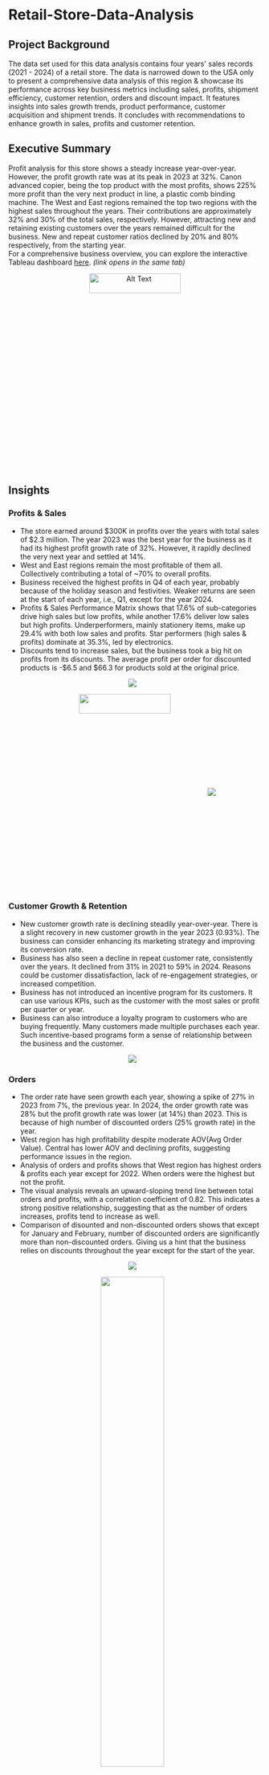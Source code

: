 # Retail-Store-Data-Analysis
## Project Background
The data set used for this data analysis contains four years' sales records (2021 - 2024) of a retail store. The data is narrowed down to the USA only to present a comprehensive data analysis of this region & showcase its performance across key business metrics including sales, profits, shipment efficiency, customer retention, orders and discount impact. It features insights into sales growth trends, product performance, customer acquisition and shipment trends. It concludes with recommendations to enhance growth in sales, profits and customer retention.
## Executive Summary
Profit analysis for this store shows a steady increase year-over-year. However, the profit growth rate was at its peak in 2023 at 32%. Canon advanced copier, being the top product with the most profits, shows 225% more profit than the very next product in line, a plastic comb binding machine. The West and East regions remained the top two regions with the highest sales throughout the years. Their contributions are approximately 32% and 30% of the total sales, respectively. However, attracting new and retaining existing customers over the years remained difficult for the business. New and repeat customer ratios declined by 20% and 80% respectively, from the starting year.<br/>
For a comprehensive business overview, you can explore the interactive Tableau dashboard <a href="https://public.tableau.com/views/RetailShop-ExecutiveSummary/ExecutiveSummary?:language=en-GB&:sid=&:redirect=auth&:display_count=n&:origin=viz_share_link">here</a>. <i>(link opens in the same tab)</i>

<p align="center">
    <img align="center" src="images/dashboard.png" alt="Alt Text" style="width:60%; height:10%;"/>
</p>

## Insights
### Profits & Sales
- The store earned around $300K in profits over the years with total sales of $2.3 million. The year 2023 was the best year for the business as it had its highest profit growth rate of 32%. However, it rapidly declined the very next year and settled at 14%.
- West and East regions remain the most profitable of them all. Collectively contributing a total of ~70% to overall profits.
- Business received the highest profits in Q4 of each year, probably because of the holiday season and festivities. Weaker returns are seen at the start of each year, i.e., Q1, except for the year 2024.
- Profits & Sales Performance Matrix shows that 17.6% of sub-categories drive high sales but low profits, while another 17.6% deliver low sales but high profits. Underperformers, mainly stationery items, make up 29.4% with both low sales and profits. Star performers (high sales & profits) dominate at 35.3%, led by electronics.
- Discounts tend to increase sales, but the business took a big hit on profits from its discounts. The average profit per order for discounted products is -$6.5 and $66.3 for products sold at the original price.

<p align="center">
    <img align="center" src="images/CategoriesSummary.png" style="margin-right: 10px;"/>
</p>
<p align="center">
    <img align="center" src="images/QtrProfits.png" style="margin-right: 10px; width:60%; height:10%;"/>
    <img align="center" src="images/CatsPerfMatrix.png" style="margin-right: 10px;"/>
</p>

### Customer Growth & Retention
- New customer growth rate is declining steadily year-over-year. There is a slight recovery in new customer growth in the year 2023 (0.93%). The business can consider enhancing its marketing strategy and improving its conversion rate.
- Business has also seen a decline in repeat customer rate, consistently over the years. It declined from 31% in 2021 to 59% in 2024. Reasons could be customer dissatisfaction, lack of re-engagement strategies, or increased competition.
- Business has not introduced an incentive program for its customers. It can use various KPIs, such as the customer with the most sales or profit per quarter or year.
- Business can also introduce a loyalty program to customers who are buying frequently. Many customers made multiple purchases each year. Such incentive-based programs form a sense of relationship between the business and the customer.

<p align="center">
    <img align="center" src="images/Customers.png" style="margin-right: 10px;"/>
</p>

### Orders
- The order rate have seen growth each year, showing a spike of 27% in 2023 from 7%, the previous year. In 2024, the order growth rate was 28% but the profit growth rate was lower (at 14%) than 2023. This is because of high number of discounted orders (25% growth rate) in the year.
- West region has high profitability despite moderate AOV(Avg Order Value). Central has lower AOV and declining profits, suggesting performance issues in the region.
- Analysis of orders and profits shows that West region has highest orders & profits each year except for 2022. When orders were the highest but not the profit.
- The visual analysis reveals an upward-sloping trend line between total orders and profits, with a correlation coefficient of 0.82. This indicates a strong positive relationship, suggesting that as the number of orders increases, profits tend to increase as well.
- Comparison of disounted and non-discounted orders shows that except for January and February, number of discounted orders are significantly more than non-discounted orders. Giving us a hint that the business relies on discounts throughout the year except for the start of the year. 
  
<p align="center">
  <img src="images/OrdersProfits&Trend.png" style="margin-right: 10px;"/>
</p>
<p align="center">
  <img src="images/DiscountNoDiscount.png" style="margin-right: 10px; width: 50%"/>
</p>

### Shipment
- Most of the customers preferred to choose "Standard Class" as the shipment method across all regions for each year.
- Early shipments are observed only in Standard Class (69.7%) and Second Class (38.9%), while no other shipping methods record early deliveries. This suggests operational efficiency is skewed toward specific shipping modes, potentially creating inconsistent customer experiences across delivery options.
- The business needs drastic improvement in it's shipping process. Data shows that between 25% and 28% of the orders are shipped late every year and it has increased in the last year. This weakens the positive impact of early shipment percentage (~50% yearly). Each region is showing increase in late shipment, atleast for the last year of the business, 2024.
- There is an enormous difference in shipping efficiency among various shipping methods. Business has seen between 84% to 77% orders shipping late for "First Class" shipping method throughout the four(4) years and between 2% to ~6% for "Same day" method. The other two shipping methods i.e. Standard & Second class, are in between.
- 
<p align="center">
  <img src="images/EarlyLateShip.png" style="margin-right: 10px;"/>
</p>
<p align="center">
  <img src="images/LateShipTrend.png" style="margin-right: 10px;"/>
</p>

### Products
- Sales for the three categories i.e. electronics, home interiors and stationery, are quite close to one another. The most contribution is by electronics at 36.4%, followed by home interiors (32.3%) and stationery (31.3%).
- More than half of the products in the data belong to the stationery category (57%). However, electronics make half of the overall profit (50.7%).
- The business is launching fewer new products each year in any category, with most falling in the bottom 50% of sales, except one in the electronics category. This reliance on older products may stabilize sales, it also underscores the need to boost innovation and marketing for new products to reap sales benefits in the years to come.
- The products portfolio is weighted toward Growth-stage products (30%), signaling expansion potential, while a sizable share is in Decline or Discontinued stage (38%), highlighting risk of product churn. Reactivated items (17%) show promise but the low Maturity share (2%) suggests limited long-term stability. Nearly 10% unclassified products indicate gaps in lifecycle visibility.
- Many products sell strongly without discounts. However, the 20% discount consistently drives higher order volumes across categories. This suggests an optimal balance between boosting sales and maintaining profitability. Deep discounts of 50% and more, appear in each category. This signals weak demand or inventory issues, which raises the risk of margin erosion.

<p align="center">
    <img src="images/CategoriesSummary.png" style="margin-right: 10px;"/>
</p>
<p align="center">
    <img src="images/NewProductsAndPLC.png" style="margin-right: 10px;"/>
</p>
<p align="center">
    <img src="images/SubCatsOrdersDiscounts.png" style="margin-right: 10px;"/>
</p>

### Recommendations
#### Products
- Focus on margin improvement for high-sales/low-profit sub-categories, streamline or reposition underperformers, and continue investing in electronics and other star performers to sustain growth.
- Reassess discounting policies by limiting deep discounts to slow-moving inventory only and prioritize margin-protection strategies on strong sellers. Introduce data-driven, targeted promotions to boost sales without eroding overall profitability.
- Prioritize scaling Growth products, review Decline/Discontinued items for pruning or repositioning, and strengthen monitoring of reactivated and unclassified products to capture hidden opportunities.
- Limit unnecessary discounts on products with proven no-discount demand to protect profitability.
- Standardize the 20% discount level as a benchmark for promotional campaigns.
- Evaluate logistics processes for First Class and Same Day shipping to identify bottlenecks and explore strategies to standardize early or on-time deliveries across all shipment modes."
### Caveats
- The dataset does not explicitly distinguish between new and existing products. For this analysis, products were classified as “new” in the year of their first recorded order. This approach assumes that the year of first order of a product is the introduction year of that product, which may not always reflect the actual launch year.

